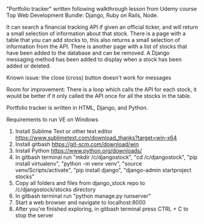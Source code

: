 "Portfolio tracker" written following walkthrough lesson from Udemy course Top Web Development Bundle: Django, Ruby on Rails, Node.

It can search a financial tracking API if given an official ticker, and will return a small selection of information about that stock. 
There is a page with a table that you can add stocks to, this also returns a small selection of information from the API.
There is another page with a list of stocks that have been added to the database and can be removed. 
A Django messaging method has been added to display when a stock has been added or deleted.

Known issue: the close (cross) button doesn't work for messages

Room for improvement: There is a loop which calls the API for each stock, it would be better if it only called the API once for all the stocks in the table.

Portfolio tracker is written in HTML, Django, and Python. 

Requirements to run VE on Windows 

1. Install Sublime Text or other text editor	https://www.sublimetext.com/download_thanks?target=win-x64
2. Install gitbash	https://git-scm.com/download/win
3. Install Python	https://www.python.org/downloads/
4. In gitbash terminal run "mkdir /c/djangostock", "cd /c/djangostock", "pip install virtualenv", "python -m venv venv", "source venv/Scripts/activate", "pip install django", "django-admin startproject stocks"
5. Copy all folders and files from django_stock repo to /c/djangostock/stocks directory
6. In gitbash terminal run "python manage.py runserver"
7. Start a web browser and navigate to localhost:8000
8. After you're finished exploring, in gitbash terminal press CTRL + C to stop the server